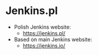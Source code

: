 # Jenkins.pl

* Polish Jenkins website:
  * https://jenkins.pl/
* Based on main Jenkins website:
  * https://jenkins.io/
